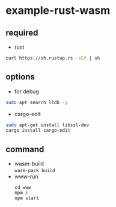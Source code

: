 # example-rust-wasm

## required

- rust

```sh
curl https://sh.rustup.rs -sSf | sh
```

## options

- for debug

```sh
sudo apt search lldb -y
```

- cargo-edit

```sh
sudo apt-get install libssl-dev
cargo install cargo-edit
```

## command

- wasm-build  
  `wasm-pack build`
- www-run
  ```
  cd www
  mpm i
  npm start
  ```
